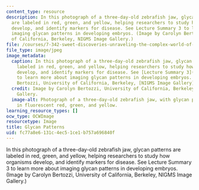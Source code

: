 ```yaml
---
content_type: resource
description: In this photograph of a three-day-old zebrafish jaw, glycan patterns
  are labeled in red, green, and yellow, helping researchers to study how organisms
  develop, and identify markers for disease. See Lecture Summary 3 to learn more about
  imaging glycan patterns in developing embryos. (Image by Carolyn Bertozzi, University
  of California, Berkeley, NIGMS Image Gallery.)
file: /courses/7-342-sweet-discoveries-unraveling-the-complex-world-of-sugars-in-health-and-disease-fall-2014/fc77a8e6131c4ec51ce1b757a696840f_7-342f14.jpg
file_type: image/jpeg
image_metadata:
  caption: In this photograph of a three-day-old zebrafish jaw, glycan patterns are
    labeled in red, green, and yellow, helping researchers to study how organisms
    develop, and identify markers for disease. See [Lecture Summary 3](/courses/7-342-sweet-discoveries-unraveling-the-complex-world-of-sugars-in-health-and-disease-fall-2014/pages/lecture-summaries#Week_3)
    to learn more about imaging glycan patterns in developing embryos. (Image by Carolyn
    Bertozzi, University of California, Berkeley, [NIGMS Image Gallery](https://images.nigms.nih.gov/Pages/Home.aspx).)
  credit: Image by Carolyn Bertozzi, University of California, Berkeley, NIGMS Image
    Gallery.
  image-alt: Photograph of a three-day-old zebrafish jaw, with glycan patterns labeled
    in fluorescent red, green, and yellow.
learning_resource_types: []
ocw_type: OCWImage
resourcetype: Image
title: Glycan Patterns
uid: fc77a8e6-131c-4ec5-1ce1-b757a696840f
---
```

In this photograph of a three-day-old zebrafish jaw, glycan patterns are labeled in red, green, and yellow, helping researchers to study how organisms develop, and identify markers for disease. See Lecture Summary 3 to learn more about imaging glycan patterns in developing embryos. (Image by Carolyn Bertozzi, University of California, Berkeley, NIGMS Image Gallery.)

